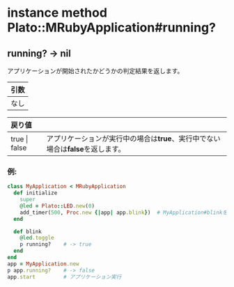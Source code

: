 # instance method Plato::MRubyApplication#running?

## running? -> nil

アプリケーションが開始されたかどうかの判定結果を返します。  

|引数|
|:--|
|なし|

|戻り値||
|:--|:--|
|true \| false|アプリケーションが実行中の場合は**true**、実行中でない場合は**false**を返します。|

### 例:
```Ruby
class MyApplication < MRubyApplication
  def initialize
    super
    @led = Plato::LED.new(0)
    add_timer(500, Proc.new {|app| app.blink})  # MyApplication#blinkを呼び出す処理を500ミリ秒周期で実行
  end

  def blink
    @led.toggle
    p running?    # -> true
  end
end
app = MyApplication.new
p app.running?    # -> false
app.start         # アプリケーション実行
```
